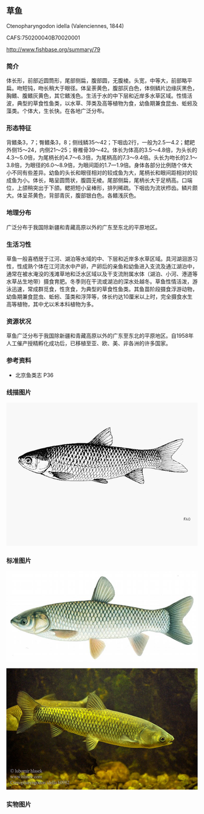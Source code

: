 ## 草鱼

Ctenopharyngodon idella  (Valenciennes, 1844)

CAFS:750200040B70020001

<http://www.fishbase.org/summary/79>

### 简介

体长形，前部近圆筒形，尾部侧扁，腹部圆，无腹棱。头宽，中等大，前部略平扁。吻短钝，吻长稍大于眼径。体呈荼黄色，腹部灰白色，体侧鳞片边缘灰黑色，胸鳍、腹鳍灰黄色，其它鳍浅色。生活于水的中下层和近岸多水草区域。性情活波，典型的草食性鱼类，以水草、萍类及高等植物为食，幼鱼期兼食昆虫、蚯蚓及藻类。个体大，生长快。在各地广泛分布。

### 形态特征

背鳍条3，7；臀鳍条3，8；侧线鳞35～42；下咽齿2行，一般为2.5一4.2；鳃耙外侧15～24，内侧21～25；脊椎骨39～42。体长为体高的3.5～4.8倍，为头长的4.3～5.0倍，为尾柄长的4.7～6.3倍，为尾柄高的7.3～9.4倍。头长为吻长的2.1～3.8倍，为眼径的6.0～8.9倍，为眼间距的1.7一1.9倍。身体各部分比例随个体大小不同有些差异。幼鱼的头长和眼径相对的较成鱼为大，尾柄长和眼间距相对的较成鱼为小。体长，略呈圆筒状，腹圆无棱。尾部侧扁，尾柄长大于足柄高。口端位，上颌稍突出于下颌。鳃把短小呈棒形，排列稀疏。下咽齿为流状栉齿。鳞片颇大。体呈茶黄色，背部青灰，腹部银白色。各鳍浅灰色。

### 地理分布

广泛分布于我国除新疆和青藏高原以外的广东至东北的平原地区。

### 生活习性

草鱼一般喜栖居于江河、湖泊等水域的中、下层和近岸多水草区域。具河湖洄游习性，性成熟个体在江河流水中产卵，产卵后的亲鱼和幼鱼进入支流及通江湖泊中，通常在被水淹没的浅滩草地和泛水区域以及干支流附属水体（湖泊、小河、港道等水草丛生地带）摄食育肥。冬季则在干流或湖泊的深水处越冬。草鱼性情活泼，游泳迅速，常成群觅食，性贪食，为典型的草食性鱼类。其鱼苗阶段摄食浮游动物，幼鱼期兼食昆虫、蚯蚓、藻类和浮萍等，体长约达10厘米以上时，完全摄食水生高等植物，其中尤以禾本科植物为多。

### 资源状况

草鱼广泛分布于我国除新疆和青藏高原以外的广东至东北的平原地区。自1958年人工催产授精孵化成功后，已移植至亚、欧、美、非各洲的许多国家。

### 参考资料

- 北京鱼类志 P36

### 线描图片

![图片](photos/草鱼.gif)

### 标准图片

![图片](photos/草鱼A.jpg)

![图片](photos/草鱼B.jpg)

### 实物图片

